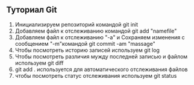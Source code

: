## Туториал Git
1. Инициализируем репозиторий командой git init
2. Добавляем файл к отслеживанию командой git add "namefile"
3. Добавляем файл к отслеживанию "-a" и Сохраняем изменения с сообщением "-m"командой git commit -am "massage"
4. Чтобы посмотреть историю записей используем git log
5. Чтобы посмотреть различия мужду последней записью и файлом используем git diff
6. git add . используется для автоматического отслеживания файлов
7. чтобы посмотреть статус отслеживания используем git status
